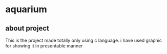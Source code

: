 # aquarium
## about project
 This is the project made totally only using c language. i have used graphic for showing it in presentable manner
